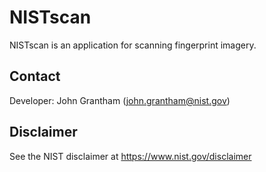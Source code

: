 # NISTscan

NISTscan is an application for scanning fingerprint imagery.

## Contact
Developer:    John Grantham (john.grantham@nist.gov)  


## Disclaimer
See the NIST disclaimer at https://www.nist.gov/disclaimer
